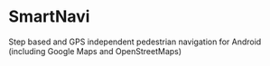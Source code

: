 SmartNavi
=========

Step based and GPS independent pedestrian navigation for Android
(including Google Maps and OpenStreetMaps)

